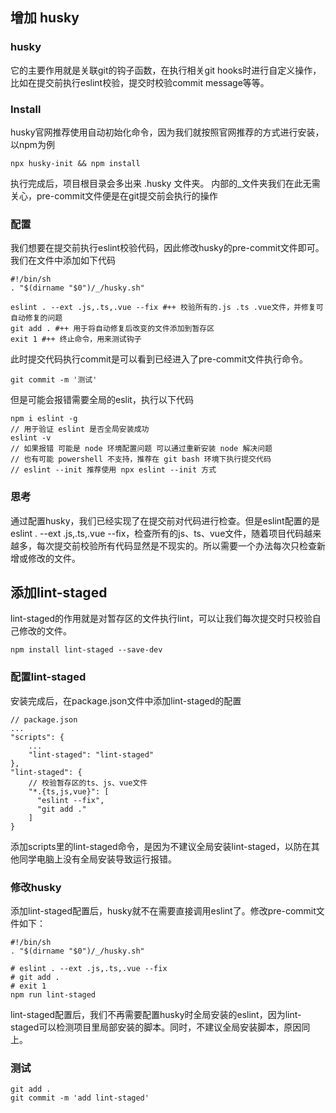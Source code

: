

## 增加 **husky**

### **husky** 

它的主要作用就是关联git的钩子函数，在执行相关git hooks时进行自定义操作，比如在提交前执行eslint校验，提交时校验commit message等等。

### **Install**

husky官网推荐使用自动初始化命令，因为我们就按照官网推荐的方式进行安装，以npm为例
```
npx husky-init && npm install
```  
执行完成后，项目根目录会多出来 .husky 文件夹。
内部的_文件夹我们在此无需关心，pre-commit文件便是在git提交前会执行的操作  

### **配置**

我们想要在提交前执行eslint校验代码，因此修改husky的pre-commit文件即可。我们在文件中添加如下代码
```
#!/bin/sh
. "$(dirname "$0")/_/husky.sh"

eslint . --ext .js,.ts,.vue --fix #++ 校验所有的.js .ts .vue文件，并修复可自动修复的问题
git add . #++ 用于将自动修复后改变的文件添加到暂存区
exit 1 #++ 终止命令，用来测试钩子
```   
此时提交代码执行commit是可以看到已经进入了pre-commit文件执行命令。
```
git commit -m '测试'
```  
但是可能会报错需要全局的eslit，执行以下代码
```
npm i eslint -g
// 用于验证 eslint 是否全局安装成功
eslint -v 
// 如果报错 可能是 node 环境配置问题 可以通过重新安装 node 解决问题
// 也有可能 powershell 不支持，推荐在 git bash 环境下执行提交代码
// eslint --init 推荐使用 npx eslint --init 方式
```  

### **思考**

通过配置husky，我们已经实现了在提交前对代码进行检查。但是eslint配置的是 eslint . --ext .js,.ts,.vue --fix，检查所有的js、ts、vue文件，随着项目代码越来越多，每次提交前校验所有代码显然是不现实的。所以需要一个办法每次只检查新增或修改的文件。

## **添加lint-staged**
lint-staged的作用就是对暂存区的文件执行lint，可以让我们每次提交时只校验自己修改的文件。
```
npm install lint-staged --save-dev
```
### **配置lint-staged**
安装完成后，在package.json文件中添加lint-staged的配置
```
// package.json
...
"scripts": {
    ...
    "lint-staged": "lint-staged"
},
"lint-staged": {
    // 校验暂存区的ts、js、vue文件
    "*.{ts,js,vue}": [
      "eslint --fix",
      "git add ."
    ]
}
```
添加scripts里的lint-staged命令，是因为不建议全局安装lint-staged，以防在其他同学电脑上没有全局安装导致运行报错。

### **修改husky**
添加lint-staged配置后，husky就不在需要直接调用eslint了。修改pre-commit文件如下：
```
#!/bin/sh
. "$(dirname "$0")/_/husky.sh"

# eslint . --ext .js,.ts,.vue --fix
# git add .
# exit 1
npm run lint-staged
```  
lint-staged配置后，我们不再需要配置husky时全局安装的eslint，因为lint-staged可以检测项目里局部安装的脚本。同时，不建议全局安装脚本，原因同上。

### **测试**
```
git add .
git commit -m 'add lint-staged'
```  
